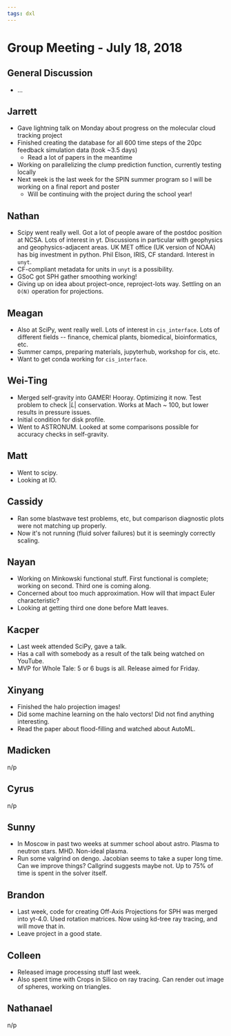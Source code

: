 ```yaml
---
tags: dxl
---
```


# Group Meeting - July 18, 2018

## General Discussion

 * ...


## Jarrett

* Gave lightning talk on Monday about progress on the molecular cloud tracking project
* Finished creating the database for all 600 time steps of the 20pc feedback simulation data (took ~3.5 days)
    * Read a lot of papers in the meantime
* Working on parallelizing the clump prediction function, currently testing locally
* Next week is the last week for the SPIN summer program so I will be working on a final report and poster
    * Will be continuing with the project during the school year!

## Nathan

 * Scipy went really well.  Got a lot of people aware of the postdoc position at NCSA. Lots of interest in yt.  Discussions in particular with geophysics and geophysics-adjacent areas.  UK MET office (UK version of NOAA) has big investment in python. Phil Elson, IRIS, CF standard.  Interest in `unyt`.
 * CF-compliant metadata for units in `unyt` is a possibility.
 * GSoC got SPH gather smoothing working!
 * Giving up on idea about project-once, reproject-lots way.  Settling on an `O(N)` operation for projections.

## Meagan

 * Also at SciPy, went really well.  Lots of interest in `cis_interface`.  Lots of different fields -- finance, chemical plants, biomedical, bioinformatics, etc.
 * Summer camps, preparing materials, jupyterhub, workshop for cis, etc.
 * Want to get conda working for `cis_interface`.

## Wei-Ting

 * Merged self-gravity into GAMER!  Hooray.  Optimizing it now.  Test problem to check $|L|$ conservation.  Works at Mach ~ 100, but lower results in pressure issues.
 * Initial condition for disk profile.
 * Went to ASTRONUM. Looked at some comparisons possible for accuracy checks in self-gravity.

## Matt

 * Went to scipy.
 * Looking at IO.

## Cassidy

 * Ran some blastwave test problems, etc, but comparison diagnostic plots were not matching up properly.
 * Now it's not running (fluid solver failures) but it is seemingly correctly scaling.

## Nayan

 * Working on Minkowski functional stuff.  First functional is complete; working on second.  Third one is coming along.
 * Concerned about too much approximation.  How will that impact Euler characteristic?
 * Looking at getting third one done before Matt leaves.

## Kacper

 * Last week attended SciPy, gave a talk.
 * Has a call with somebody as a result of the talk being watched on YouTube.
 * MVP for Whole Tale: 5 or 6 bugs is all.  Release aimed for Friday.

## Xinyang

 * Finished the halo projection images!
 * Did some machine learning on the halo vectors!  Did not find anything interesting.
 * Read the paper about flood-filling and watched about AutoML.

## Madicken

n/p

## Cyrus

n/p

## Sunny

 * In Moscow in past two weeks at summer school about astro.  Plasma to neutron stars.  MHD.  Non-ideal plasma.
 * Run some valgrind on dengo.  Jacobian seems to take a super long time.  Can we improve things?  Callgrind suggests maybe not.  Up to 75% of time is spent in the solver itself.

## Brandon

 * Last week, code for creating Off-Axis Projections for SPH was merged into yt-4.0.  Used rotation matrices.  Now using kd-tree ray tracing, and will move that in.
 * Leave project in a good state.

## Colleen

 * Released image processing stuff last week.
 * Also spent time with Crops in Silico on ray tracing.  Can render out image of spheres, working on triangles.

## Nathanael

n/p